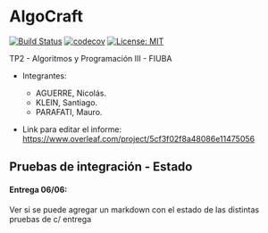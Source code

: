 # AlgoCraft
[![Build Status](https://travis-ci.com/mauro7x/AlgoCraft.svg?token=SDeNpfsPsB4y5FW5rPH9&branch=master)](https://travis-ci.com/mauro7x/AlgoCraft) 
[![codecov](https://codecov.io/gh/mauro7x/AlgoCraft/branch/master/graph/badge.svg?token=FCtXrD4A86)](https://codecov.io/gh/mauro7x/AlgoCraft) 
[![License: MIT](https://img.shields.io/badge/License-MIT-green.svg)](https://opensource.org/licenses/MIT) 

TP2 - Algoritmos y Programación III - FIUBA

- Integrantes:
  - AGUERRE, Nicolás.
  - KLEIN, Santiago.
  - PARAFATI, Mauro.

- Link para editar el informe: https://www.overleaf.com/project/5cf3f02f8a48086e11475056

## Pruebas de integración - Estado

#### Entrega 06/06:
Ver si se puede agregar un markdown con el estado de las distintas pruebas de c/ entrega
